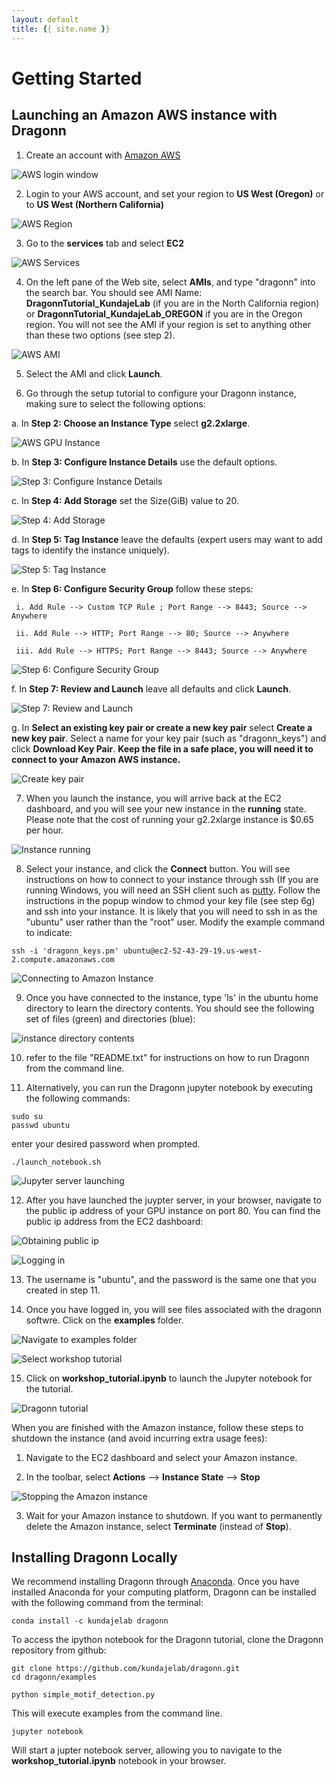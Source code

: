 ```yaml
---
layout: default
title: {{ site.name }}
---
```


# Getting Started 

## Launching an Amazon AWS instance with Dragonn 

1. Create an account with [Amazon AWS](<http://www.aws.amazon.com>)

 ![AWS login window](https://github.com/annashcherbina/dragonn/blob/gh-pages-jekyll/images/aws_login.png "AWS Login Window")

2. Login to your AWS account, and set your region to **US West (Oregon)** or to **US West (Northern California)**

 ![AWS Region](https://github.com/annashcherbina/dragonn/blob/gh-pages-jekyll/images/aws_region.png "AWS Select Region")

3. Go to the **services** tab and select **EC2**

 ![AWS Services](https://github.com/annashcherbina/dragonn/blob/gh-pages-jekyll/images/aws_services.png "AWS Services")

4. On the left pane of the Web site, select **AMIs**, and type "dragonn" into the search bar. You should see AMI Name: **DragonnTutorial_KundajeLab** (if you are in the North California region) 
or **DragonnTutorial_KundajeLab_OREGON** if you are in the Oregon region. You will not see the AMI if your region is set to anything other than these two options (see step 2). 

 ![AWS AMI](https://github.com/annashcherbina/dragonn/blob/gh-pages-jekyll/images/aws_ami.png "AWS AMI")

5. Select the AMI and click **Launch**. 

6. Go through the setup tutorial  to configure your Dragonn instance, making sure to select the following options: 

  a. In **Step 2: Choose an Instance Type** select **g2.2xlarge**.  

   ![AWS GPU Instance](https://github.com/annashcherbina/dragonn/blob/gh-pages-jekyll/images/aws_gpuinstance.png "AWS GPU Instance")

  b. In **Step 3: Configure Instance Details** use the default options. 

   ![Step 3: Configure Instance Details](https://github.com/annashcherbina/dragonn/blob/gh-pages-jekyll/images/aws_step3.png "Step 3: Configure Instance Details")

  c. In **Step 4: Add Storage** set the Size(GiB) value to 20. 

   ![Step 4: Add Storage](https://github.com/annashcherbina/dragonn/blob/gh-pages-jekyll/images/aws_step4.png "Step 4: Add Storage")

  d. In **Step 5: Tag Instance** leave the defaults (expert users may want to add tags to identify the instance uniquely). 

   ![Step 5: Tag Instance](https://github.com/annashcherbina/dragonn/blob/gh-pages-jekyll/images/aws_step5.png "Step 5: Tag Instance")

  e. In **Step 6: Configure Security Group** follow these steps: 

     i. Add Rule --> Custom TCP Rule ; Port Range --> 8443; Source --> Anywhere 

     ii. Add Rule --> HTTP; Port Range --> 80; Source --> Anywhere 

     iii. Add Rule --> HTTPS; Port Range --> 8443; Source --> Anywhere
 
   ![Step 6: Configure Security Group](https://github.com/annashcherbina/dragonn/blob/gh-pages-jekyll/images/aws_step6.png "Step 6: Configure Security Group")

  f. In **Step 7: Review and Launch** leave all defaults and click **Launch**. 

   ![Step 7: Review and Launch](https://github.com/annashcherbina/dragonn/blob/gh-pages-jekyll/images/aws_step7.png "Step 7: Review and Launch")

  g. In **Select an existing key pair or create a new key pair** select **Create a new key pair**. Select a name for your key pair (such as "dragonn_keys") and click **Download Key Pair**. 
     **Keep the file in a safe place, you will need it to connect to your Amazon AWS instance.** 

   ![Create key pair](https://github.com/annashcherbina/dragonn/blob/gh-pages-jekyll/images/aws_keypair.png "Create key pair")

7. When you launch the instance, you will arrive back at the EC2 dashboard, and you will see your new instance in the **running** state. Please note that the cost of running your g2.2xlarge instance 
is $0.65 per hour. 

 ![Instance running](https://github.com/annashcherbina/dragonn/blob/gh-pages-jekyll/images/aws_running.png "Instance running")

8. Select your instance, and click the **Connect** button. You will see instructions on how to connect to your instance through ssh (If you are running Windows, you will need an SSH client such as [putty](<http://www.chiark.greenend.org.uk/~sgtatham/putty/>). Follow the instructions in the popup window to chmod your key file (see step 6g) and ssh into your instance. It is likely that you will need to ssh in as the "ubuntu" user rather than the "root" user. Modify the example command to indicate:
 ```
 ssh -i 'dragonn_keys.pm' ubuntu@ec2-52-43-29-19.us-west-2.compute.amazonaws.com
 ```
 ![Connecting to Amazon Instance](https://github.com/annashcherbina/dragonn/blob/gh-pages-jekyll/images/aws_connect.png "Connecting to Amazon Instance")

9. Once you have connected to the instance, type 'ls' in the ubuntu home directory to learn the directory contents. You should see the following set of files (green) and directories (blue): 

 ![instance directory contents](https://github.com/annashcherbina/dragonn/blob/gh-pages-jekyll/images/aws_ls.png "Connecting to Amazon Instance")

10. refer to the file "README.txt" for instructions on how to run Dragonn from the command line. 

11. Alternatively, you can run the Dragonn jupyter notebook by executing the following commands: 
 ```
 sudo su 
 passwd ubuntu 
 ```
 enter your desired password when prompted.

 ```
 ./launch_notebook.sh 
 ```
 ![Jupyter server launching](https://github.com/annashcherbina/dragonn/blob/gh-pages-jekyll/images/aws_launch.png "Jupyter server launching")

12. After you have launched the juypter server, in your browser, navigate to the public ip address of your GPU instance on port 80. You can find the public ip address from the EC2 dashboard: 

 ![Obtaining public ip](https://github.com/annashcherbina/dragonn/blob/gh-pages-jekyll/images/aws_publicip.png "Obtaining public ip")

 ![Logging in](https://github.com/annashcherbina/dragonn/blob/gh-pages-jekyll/images/aws_login_browser.png "Logging in")

13. The username is "ubuntu", and the password is the same one that you created in step 11. 

14. Once you have logged in, you will see files associated with the dragonn softwre. Click on the **examples** folder. 

 ![Navigate to examples folder](https://github.com/annashcherbina/dragonn/blob/gh-pages-jekyll/images/aws_notebook.png "Navigate to examples folder")

 ![Select workshop tutorial](https://github.com/annashcherbina/dragonn/blob/gh-pages-jekyll/images/aws_notebook2.png "Select workshop tutorial")

15. Click on **workshop_tutorial.ipynb** to launch the Jupyter notebook for the tutorial. 

 ![Dragonn tutorial](https://github.com/annashcherbina/dragonn/blob/gh-pages-jekyll/images/aws_notebook_3.png "Dragonn tutorial")

When you are finished with the Amazon instance, follow these steps to shutdown the instance (and avoid incurring extra usage fees): 

1. Navigate to the EC2 dashboard and select your Amazon instance. 

2. In the toolbar, select **Actions** --> **Instance State** --> **Stop**

  ![Stopping the Amazon instance](https://github.com/annashcherbina/dragonn/blob/gh-pages-jekyll/images/aws_shutdown.png "Stopping the Amazon instance")

3. Wait for your Amazon instance to shutdown. If you want to permanently delete the Amazon instance, select **Terminate** (instead of **Stop**). 

## Installing Dragonn Locally 

We recommend installing Dragonn through [Anaconda](<http://www.continuum.io/downloads>).
Once you have installed Anaconda for your computing platform, Dragonn can be installed with the following command from the terminal:

```
conda install -c kundajelab dragonn 
``` 

To access the ipython notebook for the Dragonn tutorial, clone the Dragonn repository from github: 

```
git clone https://github.com/kundajelab/dragonn.git
cd dragonn/examples 
```

```
python simple_motif_detection.py 
```

This will execute examples from the command line. 

```
jupyter notebook 
```

Will start a jupter notebook server, allowing you to navigate to the **workshop_tutorial.ipynb** notebook in your browser. 



